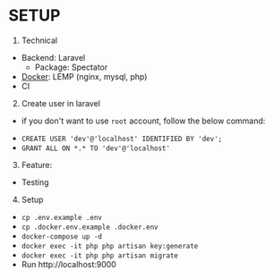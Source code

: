 # SETUP
1. Technical
- Backend: Laravel
  - Package: Spectator
- [Docker]((https://www.digitalocean.com/community/tutorials/how-to-set-up-laravel-nginx-and-mysql-with-docker-compose-on-ubuntu-20-04)): LEMP (nginx, mysql, php)
- CI

2. Create user in laravel
* if you don't want to use `root` account, follow the below command:
- `CREATE USER 'dev'@'localhost' IDENTIFIED BY 'dev';`
- `GRANT ALL ON *.* TO 'dev'@'localhost'`

3. Feature:
- Testing


4. Setup
- `cp .env.example .env`
- `cp .docker.env.example .docker.env`
- `docker-compose up -d`
- `docker exec -it php php artisan key:generate`
- `docker exec -it php php artisan migrate`
- Run http://localhost:9000